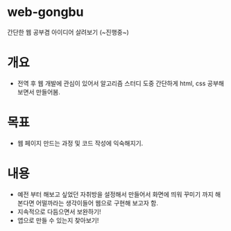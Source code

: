 # web-gongbu
간단한 웹 공부겸 아이디어 살려보기 (~진행중~)

# 개요
- 전역 후 웹 개발에 관심이 있어서 알고리즘 스터디 도중 간단하게 html, css 공부해보면서 만들어봄. 

# 목표
- 웹 페이지 만드는 과정 및 코드 작성에 익숙해지기.

# 내용
- 예전 부터 해보고 싶었던 자취방을 설정해서 만들어서 화면에 띄워 꾸미기 까지 해본다면 어떨까라는 생각이들어
  웹으로 구현해 보고자 함.
- 지속적으로 다듬으면서 보완하기!
- 앱으로 만들 수 있는지 찾아보기!
